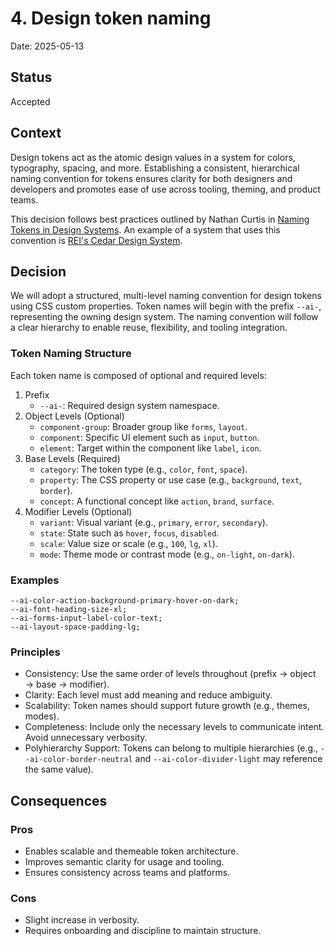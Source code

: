 # 4. Design token naming

Date: 2025-05-13

## Status

Accepted

## Context

Design tokens act as the atomic design values in a system for colors, typography, spacing, and more. Establishing a consistent, hierarchical naming convention for tokens ensures clarity for both designers and developers and promotes ease of use across tooling, theming, and product teams.

This decision follows best practices outlined by Nathan Curtis in [Naming Tokens in Design Systems](https://medium.com/eightshapes-llc/naming-tokens-in-design-systems-9e86c7444676). An example of a system that uses this convention is [REI's Cedar Design System](https://cedar.rei.com/tokens/web).

## Decision

We will adopt a structured, multi-level naming convention for design tokens using CSS custom properties. Token names will begin with the prefix `--ai-`, representing the owning design system. The naming convention will follow a clear hierarchy to enable reuse, flexibility, and tooling integration.

### Token Naming Structure

Each token name is composed of optional and required levels:

1. Prefix
   - `--ai-`: Required design system namespace.
2. Object Levels (Optional)
   - `component-group`: Broader group like `forms`, `layout`.
   - `component`: Specific UI element such as `input`, `button`.
   - `element`: Target within the component like `label`, `icon`.
3. Base Levels (Required)
   - `category`: The token type (e.g., `color`, `font`, `space`).
   - `property`: The CSS property or use case (e.g., `background`, `text`, `border`).
   - `concept`: A functional concept like `action`, `brand`, `surface`.
4. Modifier Levels (Optional)
   - `variant`: Visual variant (e.g., `primary`, `error`, `secondary`).
   - `state`: State such as `hover`, `focus`, `disabled`.
   - `scale`: Value size or scale (e.g., `100`, `lg`, `xl`).
   - `mode`: Theme mode or contrast mode (e.g., `on-light`, `on-dark`).

### Examples

```
--ai-color-action-background-primary-hover-on-dark;
--ai-font-heading-size-xl;
--ai-forms-input-label-color-text;
--ai-layout-space-padding-lg;
```

### Principles

- Consistency: Use the same order of levels throughout (prefix → object → base → modifier).
- Clarity: Each level must add meaning and reduce ambiguity.
- Scalability: Token names should support future growth (e.g., themes, modes).
- Completeness: Include only the necessary levels to communicate intent. Avoid unnecessary verbosity.
- Polyhierarchy Support: Tokens can belong to multiple hierarchies (e.g., `--ai-color-border-neutral` and `--ai-color-divider-light` may reference the same value).

## Consequences

### Pros

- Enables scalable and themeable token architecture.
- Improves semantic clarity for usage and tooling.
- Ensures consistency across teams and platforms.

### Cons

- Slight increase in verbosity.
- Requires onboarding and discipline to maintain structure.
